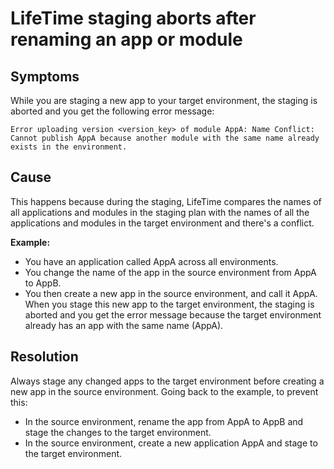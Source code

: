 # LifeTime staging aborts after renaming an app or module

## Symptoms

While you are staging a new app to your target environment, the staging is aborted and you get the following error message:

`Error uploading version <version_key> of module AppA: Name Conflict: Cannot publish AppA because another module with the same name already exists in the environment.`

## Cause

This happens because during the staging, LifeTime compares the names of all applications and modules in the staging plan with the names of all the applications and modules in the target environment and there's a conflict.

**Example:**

- You have an application called AppA across all environments.
- You change the name of the app in the source environment from AppA to AppB. 
- You then create a new app in the source environment, and call it AppA. When you stage this new app to the target environment, the staging is aborted and you get the error message because the target environment already has an app with the same name (AppA).


## Resolution

Always stage any changed apps to the target environment before creating a new app in the source environment. Going back to the example, to prevent this:

- In the source environment, rename the app from AppA to AppB and stage the changes to the target environment.
- In the source environment, create a new application AppA and stage to the target environment.

